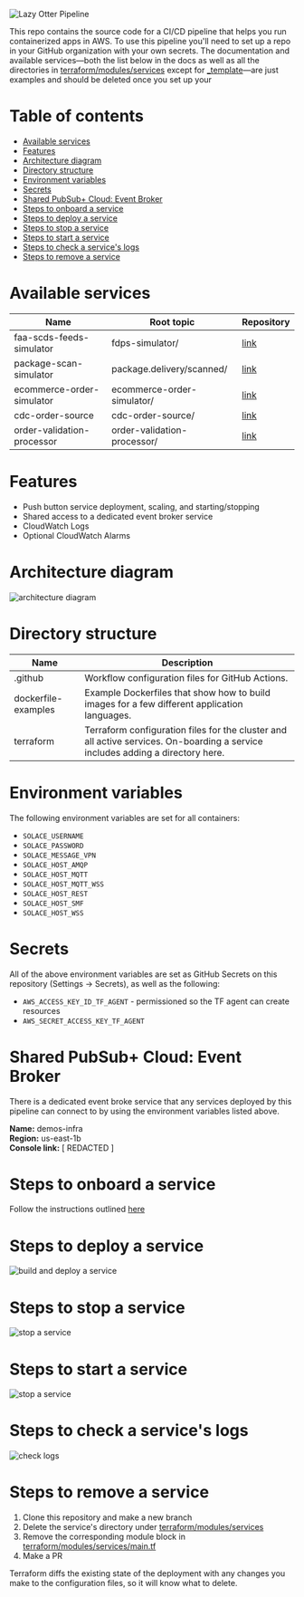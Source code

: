 ![Lazy Otter Pipeline](./_docs/architecture-diagram.png)


This repo contains the source code for a CI/CD pipeline that helps you run containerized apps in AWS. To use this pipeline you'll need to set up a repo in your GitHub organization with your own secrets. The documentation and available services—both the list below in the docs as well as all the directories in [terraform/modules/services](terraform/modules/services) except for [_template](terraform/modules/services/_template)—are just examples and should be deleted once you set up your 
# Table of contents

- [Available services](#available-services)
- [Features](#features)
- [Architecture diagram](#architecture-diagram)
- [Directory structure](#directory-structure)
- [Environment variables](#environment-variables)
- [Secrets](#secrets)
- [Shared PubSub+ Cloud: Event Broker](#shared-pubsub-cloud-event-broker)
- [Steps to onboard a service](#steps-to-onboard-a-service)
- [Steps to deploy a service](#steps-to-deploy-a-service)
- [Steps to stop a service](#steps-to-stop-a-service)
- [Steps to start a service](#steps-to-start-a-service)
- [Steps to check a service's logs](#steps-to-check-a-services-logs)
- [Steps to remove a service](#steps-to-remove-a-service)

# Available services

| Name                       | Root topic                  | Repository                                                     |
| -------------------------- | --------------------------- | -------------------------------------------------------------- |
| faa-scds-feeds-simulator   | fdps-simulator/             | [link](https://github.com/solacese/faa-scds-feeds-simulator)   |
| package-scan-simulator     | package.delivery/scanned/   | [link](https://github.com/solacese/package-scan-simulator)     |
| ecommerce-order-simulator  | ecommerce-order-simulator/  | [link](https://github.com/solacese/ecommerce-order-simulator)  |
| cdc-order-source           | cdc-order-source/           | [link](https://github.com/solacese/cdc-order-source)           |
| order-validation-processor | order-validation-processor/ | [link](https://github.com/solacese/order-validation-processor) |

# Features

- Push button service deployment, scaling, and starting/stopping
- Shared access to a dedicated event broker service
- CloudWatch Logs
- Optional CloudWatch Alarms

# Architecture diagram

![architecture diagram](./_docs/architecture-diagram.png)

# Directory structure

| Name                | Description                                                                                                                    |
| ------------------- | ------------------------------------------------------------------------------------------------------------------------------ |
| .github             | Workflow configuration files for GitHub Actions.                                                                               |
| dockerfile-examples | Example Dockerfiles that show how to build images for a few different application languages.                                   |
| terraform           | Terraform configuration files for the cluster and all active services. On-boarding a service includes adding a directory here. |

# Environment variables

The following environment variables are set for all containers:

- `SOLACE_USERNAME`
- `SOLACE_PASSWORD`
- `SOLACE_MESSAGE_VPN`
- `SOLACE_HOST_AMQP`
- `SOLACE_HOST_MQTT`
- `SOLACE_HOST_MQTT_WSS`
- `SOLACE_HOST_REST`
- `SOLACE_HOST_SMF`
- `SOLACE_HOST_WSS`

# Secrets

All of the above environment variables are set as GitHub Secrets on this repository (Settings -> Secrets), as well as the following:

- `AWS_ACCESS_KEY_ID_TF_AGENT` - permissioned so the TF agent can create resources
- `AWS_SECRET_ACCESS_KEY_TF_AGENT`

# Shared PubSub+ Cloud: Event Broker

There is a dedicated event broke service that any services deployed by this pipeline can connect to by using the environment variables listed above.


**Name:** demos-infra  
**Region:** us-east-1b  
**Console link:** [ REDACTED ]

# Steps to onboard a service

Follow the instructions outlined [here](/terraform/modules/services/_template/README.md)

# Steps to deploy a service

![build and deploy a service](_docs/build-and-deploy.png)

# Steps to stop a service

![stop a service](_docs/stop-service.png)

# Steps to start a service

![stop a service](_docs/start-service.png)

# Steps to check a service's logs

![check logs](_docs/check-logs.png)

# Steps to remove a service

1. Clone this repository and make a new branch
2. Delete the service's directory under [terraform/modules/services](/terraform/modules/services)
3. Remove the corresponding module block in [terraform/modules/services/main.tf](/terraform/modules/services/main.tf)
4. Make a PR

Terraform diffs the existing state of the deployment with any changes you make to the configuration files, so it will know what to delete.
